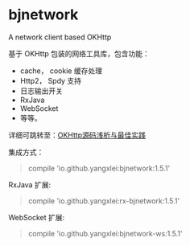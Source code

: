 # bjnetwork
A network client based OKHttp

基于 OKHttp 包装的网络工具库，包含功能：

- cache， cookie 缓存处理
- Http2， Spdy 支持
- 日志输出开关
- RxJava
- WebSocket 
- 等等。

详细可跳转至：[OKHttp源码浅析与最佳实践](http://www.jianshu.com/writer#/notebooks/4004039/notes/3667133)

集成方式：
> compile 'io.github.yangxlei:bjnetwork:1.5.1'

RxJava 扩展:
> compile 'io.github.yangxlei:rx-bjnetwork:1.5.1'

WebSocket 扩展:
> compile 'io.github.yangxlei:bjnetwork-ws:1.5.1'


